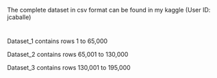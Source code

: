 The complete dataset in csv format can be found in my kaggle (User ID: jcaballe)
#
Dataset_1 contains rows 1 to 65,000

Dataset_2 contains rows 65,001 to 130,000

Dataset_3 contains rows 130,001 to 195,000

